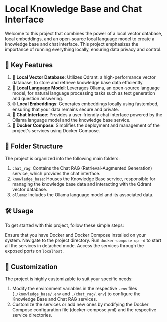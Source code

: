 # Local Knowledge Base and Chat Interface

Welcome to this project that combines the power of a local vector database, local embeddings, and an open-source local language model to create a knowledge base and chat interface. This project emphasizes the importance of running everything locally, ensuring data privacy and control.

## 🚀 Key Features

1. 📂 **Local Vector Database**: Utilizes Qdrant, a high-performance vector database, to store and retrieve knowledge base data efficiently.
1. 🧠 **Local Language Model**: Leverages Ollama, an open-source language model, for natural language processing tasks such as text generation and question answering.
1. 🌐 **Local Embeddings**: Generates embeddings locally using fastembed, ensuring that your data remains secure and private.
1. 💬 **Chat Interface**: Provides a user-friendly chat interface powered by the Ollama language model and the knowledge base service.
1. 🐳 **Docker Compose**: Simplifies the deployment and management of the project's services using Docker Compose.

## 📁 Folder Structure

The project is organized into the following main folders:

1. `chat_rag`: Contains the Chat RAG (Retrieval-Augmented Generation) service, which provides the chat interface.
1. `knowledge_base`: Houses the Knowledge Base service, responsible for managing the knowledge base data and interacting with the Qdrant vector database.
1. `ollama`: Includes the Ollama language model and its associated data.

## 🛠️ Usage

To get started with this project, follow these simple steps:

Ensure that you have Docker and Docker Compose installed on your system.
Navigate to the project directory.
Run `docker-compose up -d` to start all the services in detached mode.
Access the services through the exposed ports on `localhost`.

## 🎨 Customization

The project is highly customizable to suit your specific needs:

1. Modify the environment variables in the respective `.env` files (`./knowledge_base/.env` and `./chat_rag/.env`) to configure the Knowledge Base and Chat RAG services.
1. Customize the services or add new ones by modifying the Docker Compose configuration file (docker-compose.yml) and the respective service directories.
